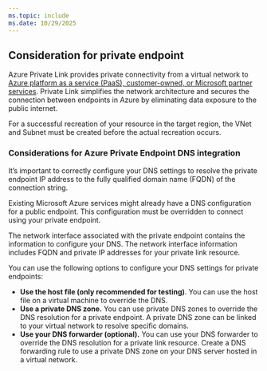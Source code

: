 ```yaml
---
ms.topic: include
ms.date: 10/29/2025
---
```


## Consideration for private endpoint

Azure Private Link provides private connectivity from a virtual network to [Azure platform as a service (PaaS), customer-owned, or Microsoft partner services](/azure/private-link/private-endpoint-overview). Private Link simplifies the network architecture and secures the connection between endpoints in Azure by eliminating data exposure to the public internet.

For a successful recreation of your resource in the target region, the VNet and Subnet must be created before the actual recreation occurs.

### Considerations for Azure Private Endpoint DNS integration

It’s important to correctly configure your DNS settings to resolve the private endpoint IP address to the fully qualified domain name (FQDN) of the connection string.

Existing Microsoft Azure services might already have a DNS configuration for a public endpoint. This configuration must be overridden to connect using your private endpoint.

The network interface associated with the private endpoint contains the information to configure your DNS. The network interface information includes FQDN and private IP addresses for your private link resource.

You can use the following options to configure your DNS settings for private endpoints:

- **Use the host file (only recommended for testing)**. You can use the host file on a virtual machine to override the DNS.
- **Use a private DNS zone.** You can use private DNS zones to override the DNS resolution for a private endpoint. A private DNS zone can be linked to your virtual network to resolve specific domains.
- **Use your DNS forwarder (optional).** You can use your DNS forwarder to override the DNS resolution for a private link resource. Create a DNS forwarding rule to use a private DNS zone on your DNS server hosted in a virtual network.

